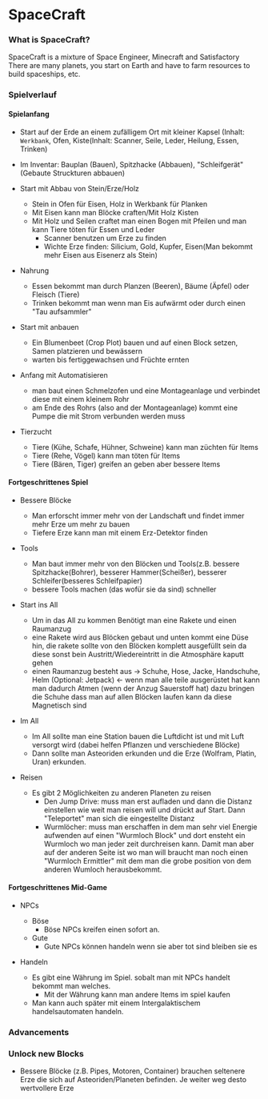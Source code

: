 # SpaceCraft
### What is SpaceCraft?
SpaceCraft is a mixture of Space Engineer, Minecraft and Satisfactory
There are many planets, you start on Earth and have to farm resources to build spaceships, etc.


### Spielverlauf
#### Spielanfang
 
 - Start auf der Erde an einem zufälligem Ort mit kleiner Kapsel (Inhalt: ``Werkbank``, Ofen, Kiste(Inhalt: Scanner, Seile, Leder, Heilung, Essen, Trinken)
  - Im Inventar: Bauplan (Bauen), Spitzhacke (Abbauen), "Schleifgerät" (Gebaute Struckturen abbauen)
    
 - Start mit Abbau von Stein/Erze/Holz
   - Stein in Ofen für Eisen, Holz in Werkbank für Planken
   - Mit Eisen kann man Blöcke craften/Mit Holz Kisten
    - Mit Holz und Seilen craftet man einen Bogen mit Pfeilen und man kann Tiere töten für Essen und Leder
       - Scanner benutzen um Erze zu finden
        - Wichte Erze finden: Silicium, Gold, Kupfer, Eisen(Man bekommt mehr Eisen aus Eisenerz als Stein)
      
  - Nahrung
    - Essen bekommt man durch Planzen (Beeren), Bäume (Äpfel) oder Fleisch (Tiere)
    - Trinken bekommt man wenn man Eis aufwärmt oder durch einen "Tau aufsammler"
      
  - Start mit anbauen
    - Ein Blumenbeet (Crop Plot) bauen und auf einen Block setzen, Samen platzieren und bewässern
     - warten bis fertiggewachsen und Früchte ernten
       
 - Anfang mit Automatisieren
   - man baut einen Schmelzofen und eine Montageanlage und verbindet diese mit einem kleinem Rohr
    - am Ende des Rohrs (also and der Montageanlage) kommt eine Pumpe die mit Strom verbunden werden muss
      
 - Tierzucht
   - Tiere (Kühe, Schafe, Hühner, Schweine) kann man züchten für Items
   - Tiere (Rehe, Vögel) kann man töten für Items
   - Tiere (Bären, Tiger) greifen an geben aber bessere Items
     
     
#### Fortgeschrittenes Spiel
  
  - Bessere Blöcke
    - Man erforscht immer mehr von der Landschaft und findet immer mehr Erze um mehr zu bauen
     - Tiefere Erze kann man mit einem Erz-Detektor finden
  
  - Tools
    - Man baut immer mehr von den Blöcken und Tools(z.B. bessere Spitzhacke(Bohrer), besserer Hammer(Scheißer), besserer Schleifer(besseres Schleifpapier)
     - bessere Tools machen (das wofür sie da sind) schneller
   
   
  - Start ins All
    - Um in das All zu kommen Benötigt man eine Rakete und einen Raumanzug
     - eine Rakete wird aus Blöcken gebaut und unten kommt eine Düse hin, die rakete sollte von den Blöcken komplett ausgefüllt sein da diese sonst bein Austritt/Wiedereintritt in die Atmosphäre kaputt gehen
     - einen Raumanzug besteht aus -> Schuhe, Hose, Jacke, Handschuhe, Helm (Optional: Jetpack) <-  wenn man alle teile ausgerüstet hat kann man dadurch Atmen (wenn der Anzug Sauerstoff hat) dazu bringen die Schuhe dass man auf allen Blöcken laufen kann da diese Magnetisch sind
    
    
   - Im All
     - Im All sollte man eine Station bauen die Luftdicht ist und mit Luft versorgt wird (dabei helfen Pflanzen und verschiedene Blöcke) 
     - Dann sollte man Asteoriden erkunden und die Erze (Wolfram, Platin, Uran) erkunden.
     
   - Reisen
     - Es gibt 2 Möglichkeiten zu anderen Planeten zu reisen
       - Den Jump Drive: muss man erst aufladen und dann die Distanz einstellen wie weit man reisen will und drückt auf Start. Dann "Teleportet" man sich die eingestellte Distanz
       - Wurmlöcher: muss man erschaffen in dem man sehr viel Energie aufwenden auf einen "Wurmloch Block" und dort ensteht ein Wurmloch wo man jeder zeit durchreisen kann. Damit man aber auf der anderen Seite ist wo man will braucht man noch einen "Wurmloch Ermittler" mit dem man die grobe position von dem anderen Wumloch herausbekommt.
       

#### Fortgeschrittenes Mid-Game

- NPCs
  - Böse
    - Böse NPCs kreifen einen sofort an.
  - Gute
    - Gute NPCs können handeln wenn sie aber tot sind bleiben sie es
    
  

- Handeln
  - Es gibt eine Währung im Spiel. sobalt man mit NPCs handelt bekommt man welches. 
    - Mit der Währung kann man andere Items im spiel kaufen
  - Man kann auch später mit einem Intergalaktischem handelsautomaten handeln.

  

### Advancements


### Unlock new Blocks

 - Bessere Blöcke (z.B. Pipes, Motoren, Container) brauchen seltenere Erze die sich auf Asteoriden/Planeten befinden. Je weiter weg desto wertvollere Erze
